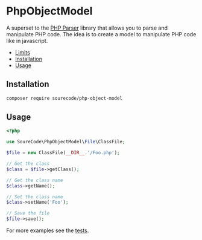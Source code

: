 
# PhpObjectModel

A superset to the [PHP Parser](https://github.com/nikic/PHP-Parser) library that allows you to parse and manipulate PHP code.
The idea is to create a model to manipulate PHP code like in javascript.

- [Limits](./docs/limits.md)
- [Installation](#installation)
- [Usage](#usage)

## Installation

```bash
composer require sourecode/php-object-model
```

## Usage

```php
<?php

use SoureCode\PhpObjectModel\File\ClassFile;

$file = new ClassFile(__DIR__.'/Foo.php');

// Get the class
$class = $file->getClass();

// Get the class name
$class->getName();

// Set the class name
$class->setName('Foo');

// Save the file
$file->save();
```

For more examples see the [tests](./tests).


